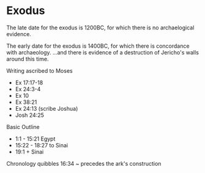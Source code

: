 # Exodus


The late date for the exodus is 1200BC, for which there is no archaelogical evidence.

The early date for the exodus is 1400BC, for which there is concordance with archaeology.
...and there is evidence of a destruction of Jericho's walls around this time.



Writing ascribed to Moses
- Ex 17:17-18
- Ex 24:3-4
- Ex 10
- Ex 38:21
- Ex 24:13 (scribe Joshua)
- Josh 24:25


Basic Outline
- 1:1 - 15:21	Egypt
- 15:22 - 18:27		to Sinai
- 19:1 + 		Sinai


Chronology quibbles
16:34 ~ precedes the ark's construction
